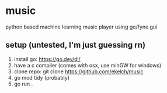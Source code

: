 # music
python based machine learning music player using go/fyne gui

## setup (untested, I'm just guessing rn)
1) install go: https://go.dev/dl/
2) have a c compiler (comes with osx, use minGW for windows)
3) clone repo: git clone https://github.com/ekelch/music
4) go mod tidy (probably)
5) go run .
